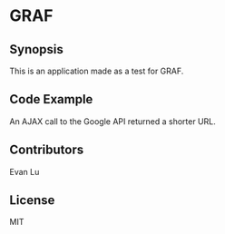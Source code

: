 # GRAF
## Synopsis

This is an application made as a test for GRAF.

## Code Example

An AJAX call to the Google API returned a shorter URL.

## Contributors

Evan Lu

## License

MIT
